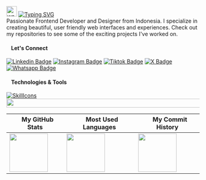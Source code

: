 <img src="https://user-images.githubusercontent.com/72663882/171687151-bb31c996-c9d2-49c8-b593-734946893b23.gif" alt="waving hand gif" aria-hidden="true" width="27" /> [![Typing SVG](https://readme-typing-svg.herokuapp.com?font=Roboto&weight=700&size=25&duration=2500&pause=1000&color=F8302E&vCenter=true&random=false&width=200&height=25&lines=Hello!;I'm+Ihwan)](https://git.io/typing-svg) <br>
Passionate Frontend Developer and Designer from Indonesia. I specialize in creating beautiful, user friendly web interfaces and experiences. Check out my repositories to see some of the exciting projects I've worked on.

<h4 align="left"><img src="https://listemoji.com/img/emoji/using/large-red-circle-1f534-microsoft.png" width="9" height="9"/> Let's Connect</h4>

[![Linkedin Badge](https://img.shields.io/badge/-ihwanarfa-0e76a8?style=flat&labelColor=black&logo=linkedin&logoColor=white)](https://www.linkedin.com/in/ihwanarfa/) 
[![Instagram Badge](https://img.shields.io/badge/-ihwanarfa-F8302E?style=flat&labelColor=black&logo=instagram&logoColor=white)](https://www.instagram.com/ihwanarfa/) 
[![Tiktok Badge](https://img.shields.io/badge/-ihwanarfa-764ABC?style=flat&labelColor=black&logo=tiktok&logoColor=white&link=https://www.twitter.com/ihwanarfa)](https://www.tiktok.com/@ihwanarfa) 
[![X Badge](https://img.shields.io/badge/-ihwanarfa-525252?style=flat&labelColor=black&logo=X&logoColor=white&link=https://www.twitter.com/ihwanarfa)](https://twitter.com/ihwanarfa) 
[![Whatsapp Badge](https://img.shields.io/badge/-ihwanarfa-0ACF83?style=flat&labelColor=black&logo=whatsapp&logoColor=white&link=https://www.twitter.com/ihwanarfa)](https://wa.me/6285875029000) 

<h4 align="left"><img src="https://listemoji.com/img/emoji/using/large-red-circle-1f534-microsoft.png" width="9" height="9"/> Technologies & Tools</h4>

[![SkillIcons](https://skillicons.dev/icons?i=figma,html,css,tailwind,js,vite,react,nextjs,redux,git,github,nodejs,postman,vscode,vercel)](https://skillicons.dev)
<img src="https://user-images.githubusercontent.com/74038190/212284100-561aa473-3905-4a80-b561-0d28506553ee.gif" height="22.3" width="838"/>

| <img src="https://listemoji.com/img/emoji/using/large-red-circle-1f534-microsoft.png" width="9" height="9"/> My GitHub Stats | <img src="https://listemoji.com/img/emoji/using/large-red-circle-1f534-microsoft.png" width="9" height="9"/> Most Used Languages | <img src="https://listemoji.com/img/emoji/using/large-red-circle-1f534-microsoft.png" width="9" height="9"/> My Commit History |
|---|---|---|
| <img height="100" src="https://github-readme-stats.vercel.app/api?username=ihwan4rfa&show_icons=true&theme=swift&rank_icon=github&hide_border=true&hide_title=true"/> | <img height="100" src="https://github-readme-stats.vercel.app/api/top-langs/?username=ihwan4rfa&layout=compact&theme=swift&count_private=true&hide_border=true&hide_title=true"/> | <img height="100" src="https://github-readme-activity-graph.vercel.app/graph?username=ihwan4rfa&theme=xcode&hide_border=true&area=true&point=F8302E&bg_color=false&hide_title=true&line=ffffff&height=300&days=30&color=A7A8AB" /> |
